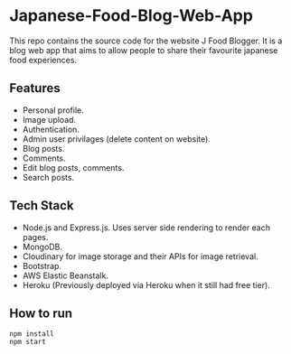 # Japanese-Food-Blog-Web-App

This repo contains the source code for the website J Food Blogger. It is a blog web app that aims to allow people to share their favourite japanese food experiences.

## Features
- Personal profile.  
- Image upload.  
- Authentication.  
- Admin user privilages (delete content on website).   
- Blog posts.  
- Comments.  
- Edit blog posts, comments.
- Search posts.  

## Tech Stack
- Node.js and Express.js. Uses server side rendering to render each pages.  
- MongoDB.  
- Cloudinary for image storage and their APIs for image retrieval.  
- Bootstrap.
- AWS Elastic Beanstalk.
- Heroku (Previously deployed via Heroku when it still had free tier).

## How to run
```
npm install
npm start
```
